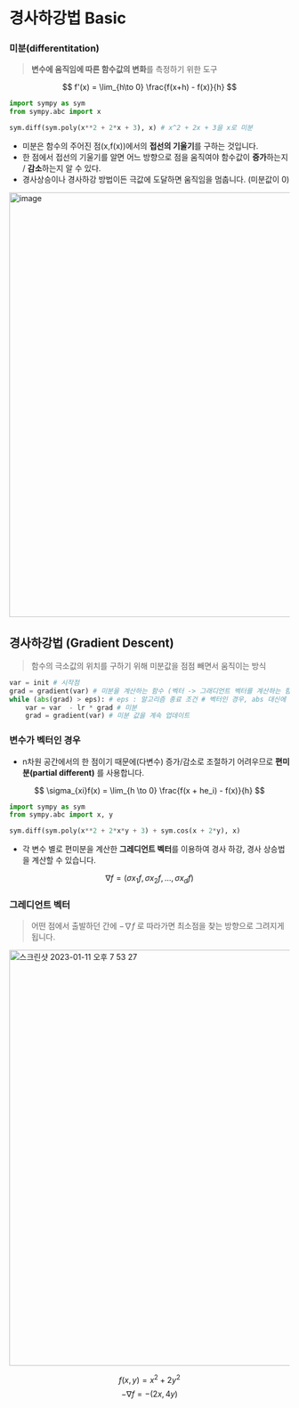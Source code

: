 # 경사하강법 Basic
### 미분(differentitation)
> **변수에 움직임에 따른 함수값의 변화**를 측정하기 위한 도구

$$ f'(x) = \lim_{h\to 0} \frac{f(x+h) - f(x)}{h} $$

```py
import sympy as sym
from sympy.abc import x

sym.diff(sym.poly(x**2 + 2*x + 3), x) # x^2 + 2x + 3을 x로 미분
```

- 미분은 함수의 주어진 점(x,f(x))에서의 **접선의 기울기**를 구하는 것입니다.
- 한 점에서 접선의 기울기를 알면 어느 방향으로 점을 움직여야 함수값이 **증가**하는지 / **감소**하는지 알 수 있다.
- 경사상승이나 경사하강 방법이든 극값에 도달하면 움직임을 멈춥니다. (미분값이 0)

<img width="763" alt="image" src="https://user-images.githubusercontent.com/55238671/211788803-36d20ff7-7562-4227-96c4-0cabee51e122.png">


## 경사하강법 (Gradient Descent)
> 함수의 극소값의 위치를 구하기 위해 미분값을 점점 빼면서 움직이는 방식

```py
var = init # 시작점
grad = gradient(var) # 미분을 계산하는 함수 (벡터 -> 그래디언트 벡터를 계산하는 함수)
while (abs(grad) > eps): # eps : 알고리즘 종료 조건 # 벡터인 경우, abs 대신에 norm을 사용합니다.
    var = var  - lr * grad # 미분
    grad = gradient(var) # 미분 값을 계속 업데이트
```
### 변수가 벡터인 경우
- n차원 공간에서의 한 점이기 때문에(다변수) 증가/감소로 조절하기 어려우므로 **편미분(partial different)** 를 사용합니다.

$$ \sigma_{xi}f(x) = \lim_{h \to 0} \frac{f(x + he_i) - f(x)}{h} $$

```py
import sympy as sym
from sympy.abc import x, y

sym.diff(sym.poly(x**2 + 2*x*y + 3) + sym.cos(x + 2*y), x)
```

- 각 변수 별로 편미분을 계산한 **그레디언트 벡터**를 이용하여 경사 하강, 경사 상승법을 계산할 수 있습니다.

$$ \nabla f = (\sigma{x_1}f, \sigma{x_2}f, ... ,\sigma{x_d} f) $$

### 그레디언트 벡터
> 어떤 점에서 출발하던 간에 $- \nabla f$ 로 따라가면 최소점을 찾는 방향으로 그려지게 됩니다.

<img width="747" alt="스크린샷 2023-01-11 오후 7 53 27" src="https://user-images.githubusercontent.com/55238671/211788897-c24c1613-b567-4bf2-945c-818fb8217ad0.png">

$$ f(x,y) = x^2 + 2y^2 $$
$$ -\nabla f = -(2x, 4y) $$
